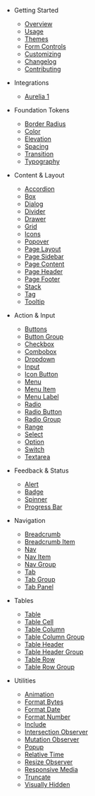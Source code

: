 - Getting Started

  - [Overview](/)
  <!-- - [Installation](/getting-started/installation) -->
  - [Usage](/getting-started/usage)
  - [Themes](/getting-started/themes)
  - [Form Controls](/getting-started/form-controls)
  - [Customizing](/getting-started/customizing)
  - [Changelog](/getting-started/changelog)
  - [Contributing](/getting-started/contributing)
  <!-- - [Localization](/getting-started/localization) -->

- Integrations

  - [Aurelia 1](/integrations/aurelia-1)

- Foundation Tokens

  - [Border Radius](/foundations/border-radius)
  - [Color](/foundations/color)
  - [Elevation](/foundations/elevation)
  - [Spacing](/foundations/spacing)
  - [Transition](/foundations/transition)
  - [Typography](/foundations/typography)

- Content & Layout

  - [Accordion](/components/accordion)
  - [Box](/components/box)
  - [Dialog](/components/dialog)
  - [Divider](/components/divider)
  - [Drawer](/components/drawer)
  - [Grid](/components/grid)
  - [Icons](/components/icon)
  - [Popover](/components/popover)
  - [Page Layout](/components/page-layout)
  - [Page Sidebar](/components/page-sidebar)
  - [Page Content](/components/page-content)
  - [Page Header](/components/page-header)
  - [Page Footer](/components/page-footer)
  - [Stack](/components/stack)
  - [Tag](/components/tag)
  - [Tooltip](/components/tooltip)

- Action & Input

  - [Buttons](/components/button)
  - [Button Group](/components/button-group)
  - [Checkbox](/components/checkbox)
  - [Combobox](/components/combobox)
  - [Dropdown](/components/dropdown)
  - [Input](/components/input)
  - [Icon Button](/components/icon-button)
  - [Menu](/components/menu)
  - [Menu Item](/components/menu-item)
  - [Menu Label](/components/menu-label)
  - [Radio](/components/radio)
  - [Radio Button](/components/radio-button)
  - [Radio Group](/components/radio-group)
  - [Range](/components/range)
  - [Select](/components/select)
  - [Option](/components/option)
  - [Switch](/components/switch)
  - [Textarea](/components/textarea)

- Feedback & Status

  - [Alert](/components/alert)
  - [Badge](/components/badge)
  - [Spinner](/components/spinner)
  - [Progress Bar](/components/progress-bar)
    <!-- - [Progress Ring](/components/progress-ring) -->

- Navigation

  - [Breadcrumb](/components/breadcrumb)
  - [Breadcrumb Item](/components/breadcrumb-item)
  - [Nav](/components/nav)
  - [Nav Item](/components/nav-item)
  - [Nav Group](/components/nav-group)
  - [Tab](/components/tab)
  - [Tab Group](/components/tab-group)
  - [Tab Panel](/components/tab-panel)

- Tables

  - [Table](/components/table)
  - [Table Cell](/components/table-cell)
  - [Table Column](/components/table-column)
  - [Table Column Group](/components/table-column-group)
  - [Table Header](/components/table-header)
  - [Table Header Group](/components/table-header-group)
  - [Table Row](/components/table-row)
  - [Table Row Group](/components/table-row-group)

- Utilities

  - [Animation](/utilities/animation)
  - [Format Bytes](/utilities/format-bytes)
  - [Format Date](/utilities/format-date)
  - [Format Number](/utilities/format-number)
  - [Include](/utilities/include)
  - [Intersection Observer](/utilities/intersection-observer)
  - [Mutation Observer](/utilities/mutation-observer)
  - [Popup](/utilities/popup)
  - [Relative Time](/utilities/relative-time)
  - [Resize Observer](/utilities/resize-observer)
  - [Responsive Media](/utilities/responsive-media)
  - [Truncate](/utilities/truncate)
  - [Visually Hidden](/utilities/visually-hidden)

  <!--plop:component-->

